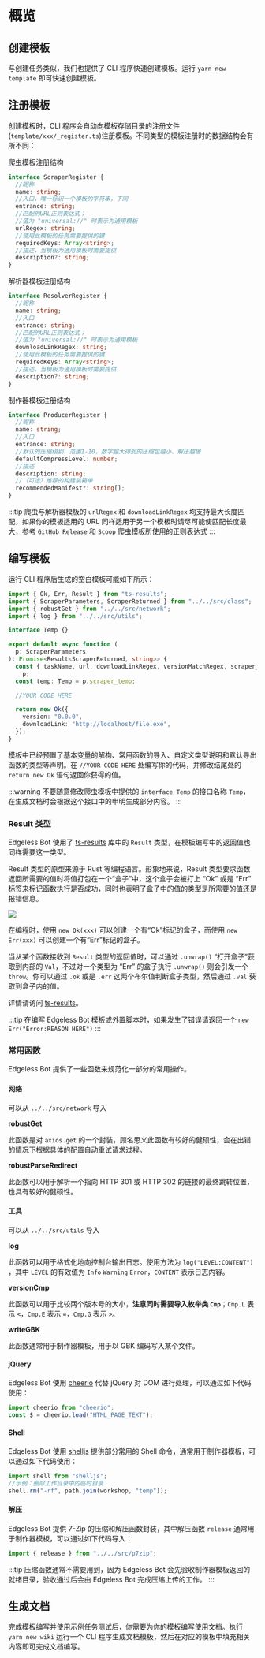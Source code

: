# 概览

## 创建模板

与创建任务类似，我们也提供了 CLI 程序快速创建模板。运行 `yarn new template` 即可快速创建模板。

## 注册模板

创建模板时，CLI 程序会自动向模板存储目录的注册文件(`template/xxx/_register.ts`)注册模板。不同类型的模板注册时的数据结构会有所不同：

爬虫模板注册结构

```typescript
interface ScraperRegister {
  //昵称
  name: string;
  //入口，唯一标识一个模板的字符串，下同
  entrance: string;
  //匹配的URL正则表达式；
  //值为 "universal://" 时表示为通用模板
  urlRegex: string;
  //使用此模板的任务需要提供的键
  requiredKeys: Array<string>;
  //描述，当模板为通用模板时需要提供
  description?: string;
}
```

解析器模板注册结构

```typescript
interface ResolverRegister {
  //昵称
  name: string;
  //入口
  entrance: string;
  //匹配的URL正则表达式；
  //值为 "universal://" 时表示为通用模板
  downloadLinkRegex: string;
  //使用此模板的任务需要提供的键
  requiredKeys: Array<string>;
  //描述，当模板为通用模板时需要提供
  description?: string;
}
```

制作器模板注册结构

```typescript
interface ProducerRegister {
  //昵称
  name: string;
  //入口
  entrance: string;
  //默认的压缩级别，范围1-10，数字越大得到的压缩包越小、解压越慢
  defaultCompressLevel: number;
  //描述
  description: string;
  //（可选）推荐的构建装箱单
  recommendedManifest?: string[];
}
```

:::tip
爬虫与解析器模板的 `urlRegex` 和 `downloadLinkRegex` 均支持最大长度匹配，如果你的模板适用的 URL
同样适用于另一个模板时请尽可能使匹配长度最大，参考 `GitHub Release` 和 `Scoop` 爬虫模板所使用的正则表达式
:::

## 编写模板

运行 CLI 程序后生成的空白模板可能如下所示：

```typescript
import { Ok, Err, Result } from "ts-results";
import { ScraperParameters, ScraperReturned } from "../../src/class";
import { robustGet } from "../../src/network";
import { log } from "../../src/utils";

interface Temp {}

export default async function (
  p: ScraperParameters
): Promise<Result<ScraperReturned, string>> {
  const { taskName, url, downloadLinkRegex, versionMatchRegex, scraper_temp } =
    p;
  const temp: Temp = p.scraper_temp;

  //YOUR CODE HERE

  return new Ok({
    version: "0.0.0",
    downloadLink: "http://localhost/file.exe",
  });
}
```

模板中已经预置了基本变量的解构、常用函数的导入、自定义类型说明和默认导出函数的类型等声明。在 `//YOUR CODE HERE` 处编写你的代码，并修改结尾处的 `return new Ok` 语句返回你获得的值。

:::warning
不要随意修改爬虫模板中提供的 `interface Temp` 的接口名称 `Temp`，在生成文档时会根据这个接口中的申明生成部分内容。
:::

### Result 类型

Edgeless Bot 使用了 [ts-results](https://www.npmjs.com/package/ts-results) 库中的 `Result` 类型，在模板编写中的返回值也同样需要这一类型。

Result 类型的原型来源于 Rust 等编程语言。形象地来说，Result 类型要求函数返回所需要的值时将值打包在一个“盒子”中，这个盒子会被打上 “Ok” 或是 “Err”
标签来标记函数执行是否成功，同时也表明了盒子中的值的类型是所需要的值还是报错信息。

![](https://pineapple.edgeless.top/picbed/bot/result.png)

在编程时，使用 `new Ok(xxx)` 可以创建一个有“Ok”标记的盒子，而使用 `new Err(xxx)` 可以创建一个有“Err”标记的盒子。

当从某个函数接收到 `Result` 类型的返回值时，可以通过 `.unwrap()`
“打开盒子”获取到内部的 `Val`，不过对一个类型为 “Err” 的盒子执行 `.unwrap()` 则会引发一个 `throw`。你可以通过 `.ok` 或是 `.err` 这两个布尔值判断盒子类型，然后通过 `.val` 获取到盒子内的值。

详情请访问 [ts-results](https://github.com/vultix/ts-results)。

:::tip
在编写 Edgeless Bot 模板或外置脚本时，如果发生了错误请返回一个 `new Err("Error:REASON HERE")`
:::

### 常用函数

Edgeless Bot 提供了一些函数来规范化一部分的常用操作。

#### 网络

可以从 `../../src/network` 导入

**robustGet**

此函数是对 `axios.get` 的一个封装，顾名思义此函数有较好的健硕性，会在出错的情况下根据具体的配置自动重试请求过程。

**robustParseRedirect**

此函数可以用于解析一个指向 HTTP 301 或 HTTP 302 的链接的最终跳转位置，也具有较好的健硕性。

#### 工具

可以从 `../../src/utils` 导入

**log**

此函数可以用于格式化地向控制台输出日志。使用方法为 `log("LEVEL:CONTENT")` ，其中 `LEVEL` 的有效值为 `Info` `Warning` `Error`，`CONTENT` 表示日志内容。

**versionCmp**

此函数可以用于比较两个版本号的大小，**注意同时需要导入枚举类 `Cmp`**；`Cmp.L` 表示 `<`，`Cmp.E` 表示 `=`，`Cmp.G` 表示 `>`。

**writeGBK**

此函数通常用于制作器模板，用于以 GBK 编码写入某个文件。

#### jQuery

Edgeless Bot 使用 [cheerio](https://github.com/cheeriojs/cheerio) 代替 jQuery 对 DOM 进行处理，可以通过如下代码使用：

```typescript
import cheerio from "cheerio";
const $ = cheerio.load("HTML_PAGE_TEXT");
```

#### Shell

Edgeless Bot 使用 [shelljs](https://github.com/shelljs/shelljs) 提供部分常用的 Shell 命令，通常用于制作器模板，可以通过如下代码使用：

```typescript
import shell from "shelljs";
//示例：删除工作目录中的临时目录
shell.rm("-rf", path.join(workshop, "temp"));
```

#### 解压

Edgeless Bot 提供 7-Zip 的压缩和解压函数封装，其中解压函数 `release` 通常用于制作器模板，可以通过如下代码导入：

```typescript
import { release } from "../../src/p7zip";
```

:::tip
压缩函数通常不需要用到，因为 Edgeless Bot 会先验收制作器模板返回的就绪目录，验收通过后会由 Edgeless Bot 完成压缩上传的工作。
:::

## 生成文档

完成模板编写并使用示例任务测试后，你需要为你的模板编写使用文档。执行 `yarn new wiki` 运行一个 CLI 程序生成文档模板，然后在对应的模板中填充相关内容即可完成文档编写。

